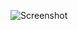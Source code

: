 ![Screenshot](https://raw.githubusercontent.com/Cryakl/Ultimate-RAT-Collection/refs/heads/main/Latinus/Latinus%201.0%20Bonus/Screenshot.png)
